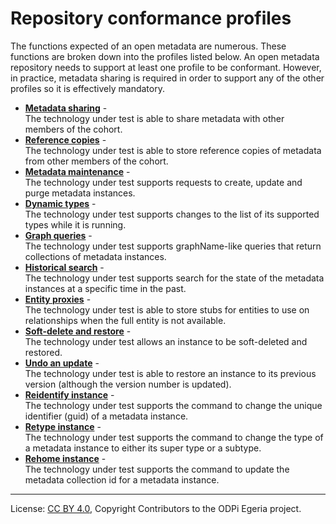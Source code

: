 <!-- SPDX-License-Identifier: CC-BY-4.0 -->
<!-- Copyright Contributors to the ODPi Egeria project. -->

# Repository conformance profiles

The functions expected of an open metadata are numerous.
These functions are broken down into the profiles listed below.
An open metadata repository needs to support at least one profile to be conformant.  However,
in practice, metadata sharing is required in order to support any of the other profiles so it is
effectively mandatory.

* **[Metadata sharing](metadata-sharing)** -                                                                                                            
The technology under test is able to share metadata with other members of the cohort.
* **[Reference copies](reference-copies)** -                                                                                                             
The technology under test is able to store reference copies of metadata from other members of the cohort.                 
* **[Metadata maintenance](metadata-maintenance)** -                                                                                                         
The technology under test supports requests to create, update and purge metadata instances.
* **[Dynamic types](dynamic-types)** -                                                                                                                
The technology under test supports changes to the list of its supported types while it is running.
* **[Graph queries](graphName-queries)** -                                                                                                                
The technology under test supports graphName-like queries that return collections of metadata instances.
* **[Historical search](historical-search)** -                                                                                                            
The technology under test supports search for the state of the metadata instances at a specific time in the past.
* **[Entity proxies](entity-proxies)** -                                                                                                               
The technology under test is able to store stubs for entities to use on relationships when the full entity is not available.
* **[Soft-delete and restore](soft-delete-restore)** -                                                           
The technology under test allows an instance to be soft-deleted and restored.
* **[Undo an update](undo-update)** -                                                                                                      
The technology under test is able to restore an instance to its previous version (although the version number is updated).
* **[Reidentify instance](reidentify-instance)** -                                                                                                    
The technology under test supports the command to change the unique identifier (guid) of a metadata instance.
* **[Retype instance](retype-instance)** -                                                                                        
The technology under test supports the command to change the type of a metadata instance to either its super type or a subtype.
* **[Rehome instance](rehome-instance)** -                                                                                                             
The technology under test supports the command to update the metadata collection id for a metadata instance.


----
License: [CC BY 4.0](https://creativecommons.org/licenses/by/4.0/),
Copyright Contributors to the ODPi Egeria project.